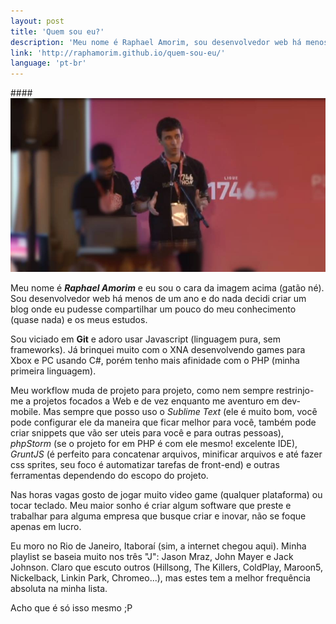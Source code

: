 ```yaml
---
layout: post
title: 'Quem sou eu?'
description: 'Meu nome é Raphael Amorim, sou desenvolvedor web há menos de um ano e decidi compartilhar um pouco do meu conhecimento e os meus estudos.'
link: 'http://raphamorim.github.io/quem-sou-eu/'
language: 'pt-br'
---
```


####<img src="/assets/images/posts/me.jpg" alt="Euzinho" />

Meu nome é ***Raphael Amorim*** e eu sou o cara da imagem acima (gatão né). Sou desenvolvedor web há menos de um ano e do nada decidi criar um blog onde eu pudesse compartilhar um pouco do meu conhecimento (quase nada) e os meus estudos.

<!-- more -->

Sou viciado em **Git** e adoro usar Javascript (linguagem pura, sem frameworks). Já brinquei muito com o XNA desenvolvendo games para Xbox e PC usando C#, porém tenho mais afinidade com o PHP (minha primeira linguagem).

Meu workflow muda de projeto para projeto, como nem sempre restrinjo-me a projetos focados a Web e de vez enquanto me aventuro em dev-mobile. Mas sempre que posso uso o *Sublime Text* (ele é muito bom, você pode configurar ele da maneira que ficar melhor para você, também pode criar snippets que vão ser uteis para você e para outras pessoas), *phpStorm* (se o projeto for em PHP é com ele mesmo! excelente IDE), *GruntJS* (é perfeito para concatenar arquivos, minificar arquivos e até fazer css sprites, seu foco é automatizar tarefas de front-end) e outras ferramentas dependendo do escopo do projeto.

Nas horas vagas gosto de jogar muito video game (qualquer plataforma) ou tocar teclado. Meu maior sonho é criar algum software que preste e trabalhar para alguma empresa que busque criar e inovar, não se foque apenas em lucro.

Eu moro no Rio de Janeiro, Itaboraí (sim, a internet chegou aqui). Minha playlist se baseia muito nos três "J": Jason Mraz, John Mayer e Jack Johnson. Claro que escuto outros (Hillsong, The Killers, ColdPlay, Maroon5, Nickelback, Linkin Park, Chromeo...), mas estes tem a melhor frequência absoluta na minha lista.

Acho que é só isso mesmo ;P
